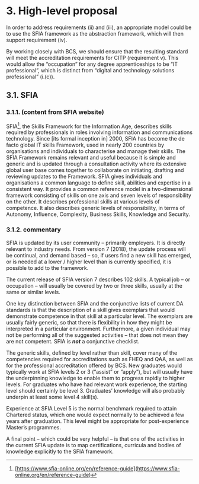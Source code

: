 # 3. High-level proposal

In order to address requirements (ii) and (iii), an appropriate model could be to use the SFIA framework as the abstraction framework, which will then support requirement (iv).

By working closely with BCS, we should ensure that the resulting standard will meet the accreditation requirements for CITP (requirement v).  This would allow the “occupation” for any degree apprenticeships to be “IT professional”, which is distinct from “digital and technology solutions professional” (i.(c)).

## 3.1. SFIA

### 3.1.1. (content from SFIA website)

SFIA[^1], the Skills Framework for the Information Age, describes skills required by professionals in roles involving information and communications technology.
Since [its formal inception in] 2000, SFIA has become the de facto global IT skills Framework, used in nearly 200 countries by organisations and individuals to characterise and manage their skills.  The SFIA Framework remains relevant and useful because it is simple and generic and is updated through a consultation activity where its extensive global user base comes together to collaborate on initiating, drafting and reviewing updates to the Framework.
SFIA gives individuals and organisations a common language to define skill, abilities and expertise in a consistent way.  It provides a common reference model in a two-dimensional framework consisting of skills on one axis and seven levels of responsibility on the other. It describes professional skills at various levels of competence. It also describes generic levels of responsibility, in terms of Autonomy, Influence, Complexity, Business Skills, Knowledge and Security.

### 3.1.2. commentary

SFIA is updated by its user community – primarily employers.  It is directly relevant to industry needs.  From version 7 (2018), the update process will be continual, and demand based – so, if users find a new skill has emerged, or is needed at a lower / higher level than is currently specified, it is possible to add to the framework.

The current release of SFIA version 7 describes 102 skills.  A typical job – or occupation – will usually be covered by two or three skills, usually at the same or similar levels.

One key distinction between SFIA and the conjunctive lists of current DA standards is that the description of a skill gives exemplars that would demonstrate competence in that skill at a particular level.  The exemplars are usually fairly generic, so that there is flexibility in how they might be interpreted in a particular environment.  Furthermore, a given individual may not be performing all of the suggested activities – that does not mean they are not competent.  SFIA is ***not*** a conjunctive checklist.

The generic skills, defined by level rather than skill, cover many of the competencies required for accreditations such as FHEQ and QAA, as well as for the professional accreditation offered by BCS.
New graduates would typically work at SFIA levels 2 or 3 (“assist” or “apply”), but will usually have the underpinning knowledge to enable them to progress rapidly to higher levels.  For graduates who have had relevant work experience, the starting level should certainly be level 3.  Graduates’ knowledge will also probably underpin at least some level 4 skill(s).  

Experience at SFIA Level 5 is the normal benchmark required to attain Chartered status, which one would expect normally to be achieved a few years after graduation.  This level might be appropriate for post-experience Master’s programmes.

A final point – which could be very helpful – is that one of the activities in the current SFIA update is to map certifications, curricula and bodies of knowledge explicitly to the SFIA framework.

[^1]: [https://www.sfia-online.org/en/reference-guide](https://www.sfia-online.org/en/reference-guide)
